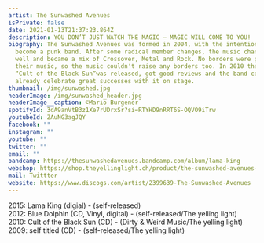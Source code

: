 ```yaml
---
artist: The Sunwashed Avenues
isPrivate: false
date: 2021-01-13T21:37:23.864Z
description: YOU DON’T JUST WATCH THE MAGIC – MAGIC WILL COME TO YOU!
biography: The Sunwashed Avenues was formed in 2004, with the intention to
  become a punk band. After some radical member changes, the music changed as
  well and became a mix of Crossover, Metal and Rock. No borders were put to
  their music, so the music couldn't raise any borders too. In 2010 the first LP
  “Cult of the Black Sun”was released, got good reviews and the band could
  already celebrate great successes with it on stage.
thumbnail: /img/sunwashed.jpg
headerImage: /img/sunwashed_header.jpg
headerImage__caption: ©Mario Burgener
spotifyId: 3dA9anVtB3z1Xe7rUDrxSr?si=RTYHD9nRRT6S-OQVO9iTrw
youtubeId: ZAuNG3agJQY
facebook: ""
instagram: ""
youtube: ""
twitter: ""
email: ""
bandcamp: https://thesunwashedavenues.bandcamp.com/album/lama-king
webshop: https://shop.theyellinglight.ch/product/the-sunwashed-avenues-cult-of-the-black-sun-audio-cd/
mail: Twittter
website: https://www.discogs.com/artist/2399639-The-Sunwashed-Avenues
---
```

2015: Lama King (digial) - (self-released)\
2012: Blue Dolphin (CD, Vinyl, digital) - (self-released/The yelling light)\
2010: Cult of the Black Sun (CD) - (Dirty & Weird Music/The yelling light)\
2009: self titled (CD) - (self-released/The yelling light)
